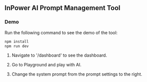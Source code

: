 ## InPower AI Prompt Management Tool

### Demo

Run the following command to see the demo of the tool:

```bash
npm install
npm run dev
```

1. Navigate to '/dashboard' to see the dashboard.

2. Go to Playground and play with AI.

3. Change the system prompt from the prompt settings to the right.
